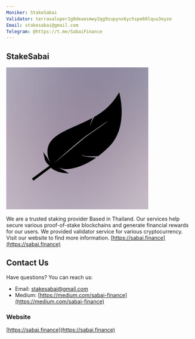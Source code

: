 ```yaml
---
Moniker: StakeSabai
Validator: terravaloper1g0deaesmwy2qg9zupynx6ychspe60lquu3eyze
Email: stakesabai@gmail.com
Telegram: @https://t.me/SabaiFinance
---
```


## StakeSabai
![STAKESABAI](./logo.png)


We are a trusted staking provider Based in Thailand. Our services help secure various proof-of-stake blockchains and generate financial rewards for our users. We provided validator service for various cryptocurrency. Visit our website to find more information. [https://sabai.finance](https://sabai.finance)

## Contact Us

Have questions? You can reach us:

- Email: [stakesabai@gmail.com](mailto:stakesabai@gmail.com)
- Medium: [https://medium.com/sabai-finance](https://medium.com/sabai-finance)

### Website

[https://sabai.finance](https://sabai.finance)
